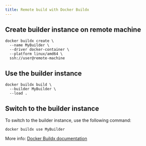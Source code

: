 ```yaml
---
title: Remote build with Docker Buildx
---
```


## Create builder instance on remote machine

```shell
docker buildx create \
  --name MyBuilder \
  --driver docker-container \
  --platform linux/amd64 \
  ssh://user@remote-machine
```

## Use the builder instance

```shell
docker buildx build \
  --builder MyBuilder \
  --load .
```

## Switch to the builder instance

To switch to the builder instance, use the following command:

```shell
docker buildx use MyBuilder
```

More info: [Docker Buildx documentation](https://docs.docker.com/build/builders/drivers/remote/)
